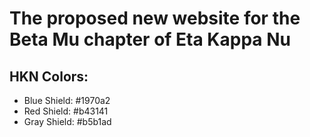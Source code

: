# The proposed new website for the Beta Mu chapter of Eta Kappa Nu

## HKN Colors:
- Blue Shield: #1970a2
- Red Shield: #b43141
- Gray Shield: #b5b1ad